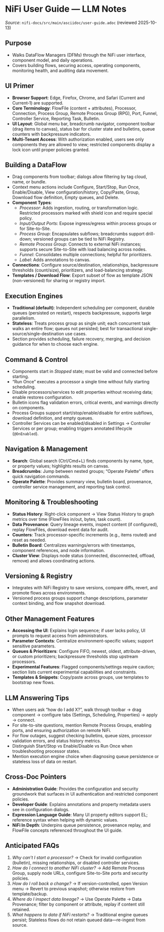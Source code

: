 # NiFi User Guide — LLM Notes

*Source*: `nifi-docs/src/main/asciidoc/user-guide.adoc` (reviewed 2025-10-13)

## Purpose
- Walks DataFlow Managers (DFMs) through the NiFi user interface, component model, and daily operations.
- Covers building flows, securing access, operating components, monitoring health, and auditing data movement.

## UI Primer
- **Browser Support**: Edge, Firefox, Chrome, and Safari (Current and Current‑1) are supported.
- **Core Terminology**: FlowFile (content + attributes), Processor, Connection, Process Group, Remote Process Group (RPG), Port, Funnel, Controller Service, Reporting Task, Bulletin.
- **UI Layout**: Global menu bar, breadcrumb navigator, component toolbar (drag items to canvas), status bar for cluster state and bulletins, queue counters with backpressure indicators.
- **Multi-Tenant Access**: With authorization enabled, users see only components they are allowed to view; restricted components display a lock icon until proper policies granted.

## Building a DataFlow
- Drag components from toolbar; dialogs allow filtering by tag cloud, name, or bundle.
- Context menu actions include Configure, Start/Stop, Run Once, Enable/Disable, View configuration/history, Copy/Paste, Group, Download flow definition, Empty queues, and Delete.
- **Component Types**:
  - *Processor*: Adds ingestion, routing, or transformation logic. Restricted processors marked with shield icon and require special policy.
  - *Input/Output Ports*: Expose ingress/egress within process groups or for Site-to-Site.
  - *Process Group*: Encapsulates subflows; breadcrumbs support drill-down; versioned groups can be tied to NiFi Registry.
  - *Remote Process Group*: Connects to external NiFi instances; supports secure Site-to-Site with load balancing across nodes.
  - *Funnel*: Consolidates multiple connections; helpful for prioritizers.
  - *Label*: Adds annotations to canvas.
- **Connections**: Configure source/destination, relationships, backpressure thresholds (count/size), prioritizers, and load-balancing strategy.
- **Templates / Download Flow**: Export subset of flow as template JSON (non-versioned) for sharing or registry import.

## Execution Engines
- **Traditional (default)**: Independent scheduling per component, durable queues (persisted on restart), respects backpressure, supports large parallelism.
- **Stateless**: Treats process group as single unit; each concurrent task walks an entire flow; queues not persisted; best for transactional single-source/single-destination use cases.
- Section provides scheduling, failure recovery, merging, and decision guidance for when to choose each engine.

## Command & Control
- Components start in *Stopped* state; must be valid and connected before starting.
- “Run Once” executes a processor a single time without fully starting scheduling.
- Disable processors/services to edit properties without receiving data; enable restores configuration.
- Bulletin icons flag validation errors, critical events, and warnings directly on components.
- Process Groups support start/stop/enable/disable for entire subflows, download definition, and empty queues.
- Controller Services can be enabled/disabled in Settings → Controller Services or per group; enabling triggers annotated lifecycle (`@OnEnabled`).

## Navigation & Management
- **Search**: Global search (Ctrl/Cmd+L) finds components by name, type, or property values; highlights results on canvas.
- **Breadcrumbs**: Jump between nested groups; “Operate Palette” offers quick navigation commands.
- **Operate Palette**: Provides summary view, bulletin board, provenance, controller service management, and reporting task control.

## Monitoring & Troubleshooting
- **Status History**: Right-click component → View Status History to graph metrics over time (FlowFiles in/out, bytes, task count).
- **Data Provenance**: Query lineage events, inspect content (if configured), replay FlowFiles, download event data for audit.
- **Counters**: Track processor-specific increments (e.g., items routed) and reset as needed.
- **Bulletin Board**: Centralizes warnings/errors with timestamps, component references, and node information.
- **Cluster View**: Displays node status (connected, disconnected, offload, remove) and allows coordinating actions.

## Versioning & Registry
- Integrates with NiFi Registry to save versions, compare diffs, revert, and promote flows across environments.
- Versioned process groups support change descriptions, parameter context binding, and flow snapshot download.

## Other Management Features
- **Accessing the UI**: Explains login sequence; if user lacks policy, UI prompts to request access from administrators.
- **Parameter Contexts**: Centralize environment-specific values; support sensitive parameters.
- **Queues & Prioritizers**: Configure FIFO, newest, oldest, attribute-driven, or custom prioritizers; backpressure thresholds stop upstream processors.
- **Experimental Features**: Flagged components/settings require caution; section lists current experimental capabilities and constraints.
- **Templates & Snippets**: Copy/paste across groups, use templates to bootstrap new flows.

## LLM Answering Tips
- When users ask “how do I add X?”, walk through toolbar → drag component → configure tabs (Settings, Scheduling, Properties) → apply → connect.
- For site-to-site questions, mention Remote Process Groups, enabling ports, and ensuring authorization on remote NiFi.
- For flow outages, suggest checking bulletins, queue sizes, processor validation errors, and status history metrics.
- Distinguish Start/Stop vs Enable/Disable vs Run Once when troubleshooting processor states.
- Mention execution engine choice when diagnosing queue persistence or stateless loss of data on restart.

## Cross-Doc Pointers
- **Administration Guide**: Provides the configuration and security groundwork that surfaces in UI authentication and restricted component policies.
- **Developer Guide**: Explains annotations and property metadata users see in configuration dialogs.
- **Expression Language Guide**: Many UI property editors support EL; reference syntax when helping with dynamic values.
- **NiFi In Depth**: Underpins queue persistence, provenance replay, and FlowFile concepts referenced throughout the UI guide.

## Anticipated FAQs
1. *Why can’t I start a processor?* → Check for invalid configuration (bulletin), missing relationships, or disabled controller services.
2. *How do I connect to another NiFi cluster?* → Add Remote Process Group, supply node URLs, configure Site-to-Site ports and security policies.
3. *How do I roll back a change?* → If version-controlled, open Version menu → Revert to previous snapshot; otherwise restore from template/backup.
4. *Where do I inspect data lineage?* → Use Operate Palette → Data Provenance; filter by component or attribute, replay if content still retained.
5. *What happens to data if NiFi restarts?* → Traditional engine queues persist; Stateless flows do not retain queued data—re-ingest from source.
